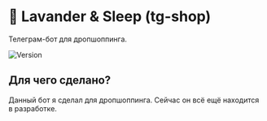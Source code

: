 # 🧵 Lavander & Sleep (tg-shop)

Телеграм-бот для дропшоппинга.

![Version](https://img.shields.io/badge/version-1.0-red) 

## Для чего сделано?
Данный бот я сделал для дропшоппинга. Сейчас он всё ещё находится в разработке.
